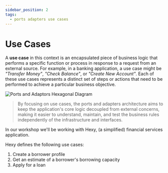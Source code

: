 ```yaml
---
sidebar_position: 2
tags:
  - ports adapters use cases
---
```


# Use Cases

A **use case** in this context is an encapsulated piece of business logic that performs a specific function or process in response to a request from an external source. For example, in a banking application, a use case might be _"Transfer Money"_, _"Check Balance"_, or _"Create New Account"_. Each of these use cases represents a distinct set of steps or actions that need to be performed to achieve a particular business objective.

![Ports and Adaptors Hexagonal Diagram](/img/ports-and-adapters-hexagon.svg)

> By focusing on use cases, the ports and adapters architecture aims to keep the application's core logic decoupled from external concerns, making it easier to understand, maintain, and test the business rules independently of the infrastructure and interfaces.

In our workshop we'll be working with Hexy, (a simplified) financial services application.

Hexy defines the following use cases:

1. Create a borrower profile
2. Get an estimate of a borrower's borrowing capacity
3. Apply for a loan
